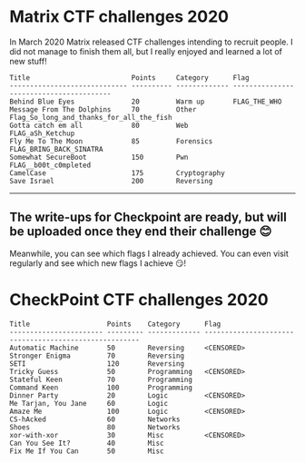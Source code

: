 # Matrix CTF challenges 2020
In March 2020 Matrix released CTF challenges intending to recruit people. I did not manage to finish them all, but I really enjoyed and learned a lot of new stuff!  
```
Title                         Points     Category      Flag
----------------------------- ---------- ------------- ----------------------------------------
Behind Blue Eyes              20         Warm up       FLAG_THE_WHO
Message From The Dolphins     70         Other         Flag_So_long_and_thanks_for_all_the_fish
Gotta catch em all            80         Web           FLAG_aSh_Ketchup
Fly Me To The Moon            85         Forensics     FLAG_BRING_BACK_SINATRA
Somewhat SecureBoot           150        Pwn           FLAG__b00t_c0mpleted
CamelCase                     175        Cryptography  
Save Israel                   200        Reversing
```

---

## __The write-ups for Checkpoint are ready, but will be uploaded once they end their challenge :blush:__  
Meanwhile, you can see which flags I already achieved. You can even visit regularly and see which new flags I achieve :smirk:!

# CheckPoint CTF challenges 2020  
```
Title                   Points    Category      Flag
----------------------- --------- ------------- ------------------------------------------------------
Automatic Machine       50        Reversing     <CENSORED>
Stronger Enigma         70        Reversing     
SETI                    120       Reversing       
Tricky Guess            50        Programming   <CENSORED>
Stateful Keen           70        Programming   
Command Keen            100       Programming   
Dinner Party            20        Logic         <CENSORED>
Me Tarjan, You Jane     60        Logic         
Amaze Me                100       Logic         <CENSORED>
CS-hAcked               60        Networks     
Shoes                   80        Networks     
xor-with-xor            30        Misc          <CENSORED>
Can You See It?         40        Misc
Fix Me If You Can       50        Misc
```

